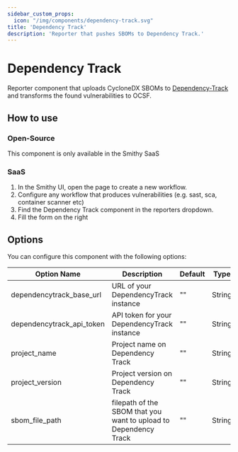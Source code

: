 ```yaml
---
sidebar_custom_props:
  icon: "/img/components/dependency-track.svg"
title: 'Dependency Track'
description: 'Reporter that pushes SBOMs to Dependency Track.'
---
```


# Dependency Track

Reporter component that uploads CycloneDX SBOMs to
[Dependency-Track](https://dependencytrack.org/)
and transforms the found vulnerabilities to OCSF.

## How to use

### Open-Source

This component is only available in the Smithy SaaS

### SaaS

1. In the Smithy UI, open the page to create a new workflow.
2. Configure any workflow that produces vulnerabilities (e.g. sast, sca,
   container scanner etc)
3. Find the Dependency Track component in the reporters dropdown.
4. Fill the form on the right

## Options

You can configure this component with the following options:

| Option Name               | Description                                                      | Default | Type   |
|---------------------------|------------------------------------------------------------------|---------|--------|
| dependencytrack_base_url  | URL of your DependencyTrack instance                             | ""      | String |
| dependencytrack_api_token | API token for your DependencyTrack instance                      | ""      | String |
| project_name              | Project name on Dependency Track                                 | ""      | String |
| project_version           | Project version on Dependency Track                              | ""      | String |
| sbom_file_path            | filepath of the SBOM that you want to upload to Dependency Track | ""      | String |
